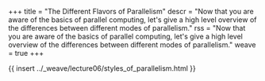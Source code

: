 +++
title = "The Different Flavors of Parallelism"
descr = "Now that you are aware of the basics of parallel computing, let's give a high level overview of the differences between different modes of parallelism."
rss = "Now that you are aware of the basics of parallel computing, let's give a high level overview of the differences between different modes of parallelism."
weave = true
+++

{{ insert ../_weave/lecture06/styles_of_parallelism.html }}
